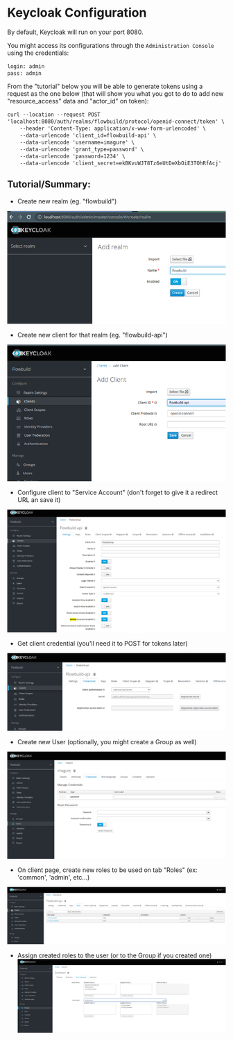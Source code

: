 # Keycloak Configuration

By default, Keycloak will run on your port 8080.

You might access its configurations through the ```Administration Console``` using the credentials:

```
login: admin
pass: admin
```

From the "tutorial" below you will be able to generate tokens using a request as the one below (that will show you what you got to do to add new "resource_access" data and "actor_id" on token):
```
curl --location --request POST 'localhost:8080/auth/realms/flowbuild/protocol/openid-connect/token' \
    --header 'Content-Type: application/x-www-form-urlencoded' \
    --data-urlencode 'client_id=flowbuild-api' \
    --data-urlencode 'username=imagure' \
    --data-urlencode 'grant_type=password' \
    --data-urlencode 'password=1234' \
    --data-urlencode 'client_secret=ekBKvuWJT8Tz6eUtDeXbOiE3TOhRfAcj'
```

## Tutorial/Summary:

* Create new realm (eg. "flowbuild")

![alt text](https://raw.githubusercontent.com/imagure/flowbuild-poc-modules/master/keycloak-doc/1.realm_creation.png)


* Create new client for that realm (eg. "flowbuild-api")

![alt text](https://raw.githubusercontent.com/imagure/flowbuild-poc-modules/master/keycloak-doc/2.client_creation.png)


* Configure client to "Service Account" (don't forget to give it a redirect URL an save it)

![alt text](https://raw.githubusercontent.com/imagure/flowbuild-poc-modules/master/keycloak-doc/3.client_configuration.png)


* Get client credential (you'll need it to POST for tokens later)

![alt text](https://raw.githubusercontent.com/imagure/flowbuild-poc-modules/master/keycloak-doc/4.client_credential.png)


* Create new User (optionally, you might create a Group as well)

![alt text](https://raw.githubusercontent.com/imagure/flowbuild-poc-modules/master/keycloak-doc/5.user_password.png)


* On client page, create new roles to be used on tab "Roles" (ex: 'common', 'admin', etc...)

![alt text](https://raw.githubusercontent.com/imagure/flowbuild-poc-modules/master/keycloak-doc/6.client_roles.png)


* Assign created roles to the user (or to the Group if you created one)
![alt text](https://raw.githubusercontent.com/imagure/flowbuild-poc-modules/master/keycloak-doc/7.roles_assign.png)